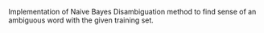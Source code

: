 Implementation of Naive Bayes Disambiguation method to find sense of an ambiguous word with the given training set.
